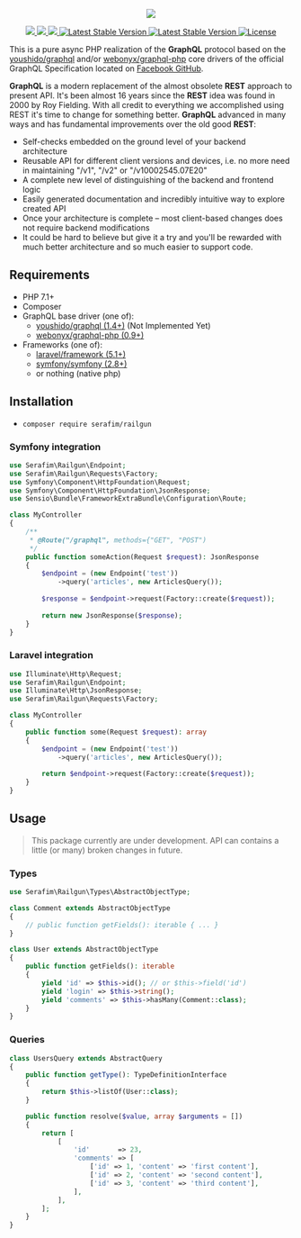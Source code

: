 <p align="center">
    <img src="https://habrastorage.org/web/99f/a07/812/99fa078122d841c0be1ac805a0ee24d7.png" />
</p>

<p align="center">
    <a href="https://travis-ci.org/SerafimArts/Railgun">
        <img src="https://travis-ci.org/SerafimArts/Railgun.svg?branch=master">
    </a>
    <a href="https://scrutinizer-ci.com/g/SerafimArts/Railgun/?branch=master">
        <img src="https://scrutinizer-ci.com/g/SerafimArts/Railgun/badges/quality-score.png?b=master">
    </a>
    <a href="https://scrutinizer-ci.com/g/SerafimArts/Railgun/?branch=master">
        <img src="https://scrutinizer-ci.com/g/SerafimArts/Railgun/badges/coverage.png?b=master">
    </a>
    <a href="https://packagist.org/packages/serafim/railgun">
        <img src="https://poser.pugx.org/serafim/railgun/version" alt="Latest Stable Version">
    </a>
    <a href="https://packagist.org/packages/serafim/railgun">
        <img src="https://poser.pugx.org/serafim/railgun/v/unstable" alt="Latest Stable Version">
    </a>
    <a href="https://raw.githubusercontent.com/SerafimArts/Railgun/master/LICENSE">
        <img src="https://poser.pugx.org/serafim/railgun/license" alt="License">
    </a>
</p>

This is a pure async PHP realization of the **GraphQL** protocol based on the 
[youshido/graphql](https://github.com/Youshido/GraphQL) and/or 
[webonyx/graphql-php](https://github.com/webonyx/graphql-php#fields)
core drivers of the official GraphQL Specification 
located on [Facebook GitHub](http://facebook.github.io/graphql/).

**GraphQL** is a modern replacement of the almost obsolete **REST** approach to present API. 
It's been almost 16 years since the **REST** idea was found in 2000 by Roy Fielding. 
With all credit to everything we accomplished using REST it's time to change for 
something better. **GraphQL** advanced in many ways and has fundamental 
improvements over the old good **REST**:

- Self-checks embedded on the ground level of your backend architecture
- Reusable API for different client versions and devices, i.e. no more need in maintaining "/v1", "/v2" or "/v10002545.07E20"
- A complete new level of distinguishing of the backend and frontend logic
- Easily generated documentation and incredibly intuitive way to explore created API
- Once your architecture is complete – most client-based changes does not require backend modifications
- It could be hard to believe but give it a try and you'll be rewarded with much better architecture and so much easier to support code.

## Requirements

- PHP 7.1+
- Composer
- GraphQL base driver (one of):
    - [youshido/graphql (1.4+)](https://github.com/Youshido/GraphQL) (Not Implemented Yet)
    - [webonyx/graphql-php (0.9+)](https://github.com/webonyx/graphql-php#fields)
- Frameworks (one of):
    - [laravel/framework (5.1+)](https://github.com/laravel/framework)
    - [symfony/symfony (2.8+)](https://github.com/symfony/symfony)
    - or nothing (native php)

## Installation

- `composer require serafim/railgun`

### Symfony integration

```php
use Serafim\Railgun\Endpoint;
use Serafim\Railgun\Requests\Factory;
use Symfony\Component\HttpFoundation\Request;
use Symfony\Component\HttpFoundation\JsonResponse;
use Sensio\Bundle\FrameworkExtraBundle\Configuration\Route;

class MyController
{
    /**
     * @Route("/graphql", methods={"GET", "POST")
     */
    public function someAction(Request $request): JsonResponse
    {
        $endpoint = (new Endpoint('test'))
            ->query('articles', new ArticlesQuery());
            
        $response = $endpoint->request(Factory::create($request));
        
        return new JsonResponse($response);
    }
}
```

### Laravel integration

```php
use Illuminate\Http\Request;
use Serafim\Railgun\Endpoint;
use Illuminate\Http\JsonResponse;
use Serafim\Railgun\Requests\Factory;

class MyController
{
    public function some(Request $request): array
    {
        $endpoint = (new Endpoint('test'))
            ->query('articles', new ArticlesQuery());
            
        return $endpoint->request(Factory::create($request));
    }
}
```

## Usage

> This package currently are under development. 
> API can contains a little (or many) broken changes in future. 

### Types

```php
use Serafim\Railgun\Types\AbstractObjectType;

class Comment extends AbstractObjectType
{
    // public function getFields(): iterable { ... }
}

class User extends AbstractObjectType
{
    public function getFields(): iterable
    {
        yield 'id' => $this->id(); // or $this->field('id')
        yield 'login' => $this->string();
        yield 'comments' => $this->hasMany(Comment::class);
    }
}
```

### Queries

```php
class UsersQuery extends AbstractQuery
{
    public function getType(): TypeDefinitionInterface
    {
        return $this->listOf(User::class);
    }

    public function resolve($value, array $arguments = [])
    {
        return [
            [
                'id'       => 23,
                'comments' => [
                    ['id' => 1, 'content' => 'first content'],
                    ['id' => 2, 'content' => 'second content'],
                    ['id' => 3, 'content' => 'third content'],
                ],
            ],
        ];
    }
}
```

